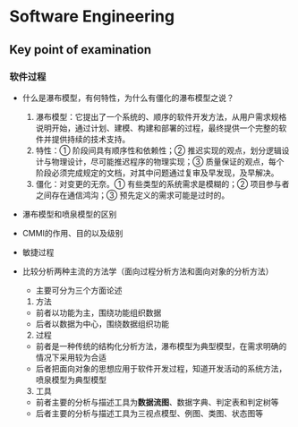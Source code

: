 # Software Engineering

## Key point of examination

### 软件过程

* 什么是瀑布模型，有何特性，为什么有僵化的瀑布模型之说？
  1.	瀑布模型：它提出了一个系统的、顺序的软件开发方法，从用户需求规格说明开始，通过计划、建模、构建和部署的过程，最终提供一个完整的软件并提供持续的技术支持。
  2.	特性：① 阶段间具有顺序性和依赖性；② 推迟实现的观点，划分逻辑设计与物理设计，尽可能推迟程序的物理实现；③ 质量保证的观点，每个阶段必须完成规定的文档，对其中问题通过复审及早发现，及早解决。
  3.  僵化：对变更的无奈。① 有些类型的系统需求是模糊的；② 项目参与者之间存在通信鸿沟；③ 预先定义的需求可能是过时的。
* 瀑布模型和喷泉模型的区别

* CMMI的作用、目的以及级别

* 敏捷过程


* 比较分析两种主流的方法学（面向过程分析方法和面向对象的分析方法）

  * 主要可分为三个方面论述
  1. 方法
    * 前者以功能为主，围绕功能组织数据
    * 后者以数据为中心，围绕数据组织功能
  
  2. 过程
    * 前者是一种传统的结构化分析方法，瀑布模型为典型模型，在需求明确的情况下采用较为合适
    * 后者把面向对象的思想应用于软件开发过程，知道开发活动的系统方法，喷泉模型为典型模型
  3. 工具
    * 前者主要的分析与描述工具为**数据流图**、数据字典、判定表和判定树等
    * 后者主要的分析与描述工具为三视点模型、例图、类图、状态图等
